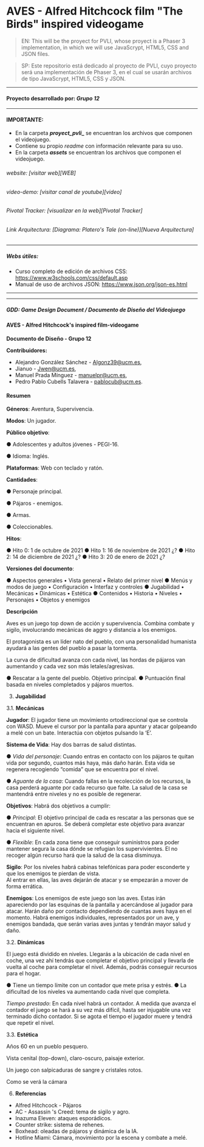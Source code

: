 # AVES - Alfred Hitchcock film "The Birds" inspired videogame
 > EN: This will be the proyect for PVLI, whose proyect is a Phaser 3 implementation, in which we will use JavaScrypt, HTML5, CSS and JSON files. 
 
 > SP: Este repositorio está dedicado al proyecto de PVLI, cuyo proyecto será una implementación de Phaser 3, en el cual se usarán archivos de tipo JavaScrypt, HTML5, CSS y JSON.
 ___
 #### Proyecto desarrollado por: _Grupo 12_
 ___
 #### IMPORTANTE:
 - En la carpeta **_proyect_pvli__** se encuentran los archivos que componen el videojuego.
 - Contiene su propio _readme_ con información relevante para su uso.
 - En la carpeta **_assets_** se encuentran los archivos que componen el videojuego.
 
 ###### website: [visitar web][WEB]
 
 ###### video-demo: [visitar canal de youtube][video]
 
 ###### Pivotal Tracker: [visualizar en la web][Pivotal Tracker]

 ###### Link Arquitectura: [Diagrama: Platero's Tale (on-line)][Nueva Arquitectura]
 <!-- ___ -->
 <!-- ![Imagen de JRJ con su burrito][logo] -->
 ___
 
 ##### Webs útiles:
 
 - Curso completo de edición de archivos CSS: https://www.w3schools.com/css/default.asp
 - Manual de uso de archivos JSON: https://www.json.org/json-es.html
 ___
 ___

 ##### GDD: Game Design Document / Documento de Diseño del Videojuego
 #### **AVES - Alfred Hitchcock's inspired film-videogame**
**Documento de Diseño - Grupo 12**

**Contribuidores:**
- Alejandro González Sánchez - Algonz39@ucm.es, 
- Jianuo - Jwen@ucm.es, 
- Manuel Prada Mínguez - manuelpr@ucm.es, 
- Pedro Pablo Cubells Talavera - pablocub@ucm.es.

#### **Resumen**
**Géneros**: Aventura, Supervivencia.

**Modos**: Un jugador.

**Público objetivo**:

● Adolescentes y adultos jóvenes - PEGI-16.

● Idioma: Inglés.

**Plataformas**: Web con teclado y ratón.

**Cantidades**:

● Personaje principal.

● Pájaros - enemigos.

● Armas.

● Coleccionables.

**Hitos**:

● Hito 0: 1 de octubre de 2021
● Hito 1: 16 de noviembre de 2021 ¿?
● Hito 2: 14 de diciembre de 2021 ¿?
● Hito 3: 20 de enero de 2021 ¿?

**Versiones del documento**:

● Aspectos generales • Vista general • Relato del primer nivel
● Menús y modos de juego • Configuración • Interfaz y controles
● Jugabilidad • Mecánicas • Dinámicas • Estética
● Contenidos • Historia • Niveles • Personajes • Objetos y enemigos

<!-- ![Captura del menú][capturamenu] -->

<!-- ![Captura de Juego][capturajuego] -->

**Descripción**

Aves es un juego top down de acción y supervivencia. Combina combate y sigilo, involucrando mecánicas de aggro y distancia a los enemigos.

El protagonista es un líder nato del pueblo, con una personalidad humanista ayudará a las gentes del pueblo a pasar la tormenta.

La curva de dificultad avanza con cada nivel, las hordas de pájaros van aumentando y cada vez son más letales/agresivas. 

● Rescatar a la gente del pueblo. Objetivo principal.
● Puntuación final basada en niveles completados y pájaros muertos.

<!-- **Versiones del documento**

**1.0 Preproducción** - 20/10/2020

**1.1 Hito 01** - 23/11/2020

**1.2 Hito 03** - 20/11/2020

### **Índice**

**I. Aspectos generales**
• Vista general
• Relato del primer nivel

**II. Menús y modos de juego**
• Configuración
• Interfaz y controles

**III. Jugabilidad**
• Mecánicas
• Dinámicas
• Estética

**IV. Contenidos**
• Historia
• Niveles
• Personajes
• Objetos y enemigos

**V. Referencias** -->

<!-- 1. **Aspectos generales**

1.2 **Relato del primer nivel :**
Al acceder al nivel 1, el jugador aparecerá en la calle del pueblo frente a su casa en una de
las esquinas del mapa. El jugador empezará con una herradura y una batería al lado de su casa 
para recargar su autoestima y radio respectivamente.
Tendrá que recorrer el nivel del pueblo sorteando a los vecinos y recogiendo llaves para abrir puertas
y encontrar a Platero. Encontrará a Platero en la esquina contraria del nivel.

2. **Menús y modos de juego**

2.1 **Configuración**
Al iniciar el juego desde el menú principal, se mostrará al personaje protagonista en su casa, 
este entorno hace de menú de inicio. El jugador podrá desplazarse y atravesar la puerta de la habitación 
para acceder al nivel 1.

2.2 **Interfaz y control**

2.2.1. **Interfaz**

**MENÚ PRINCIPAL:**
- Botón de ajuste de sonido.
- Botón de inicio de partida.

**DENTRO DEL JUEGO:**
- Pausa: Permite ver el inventario y los controles.
- Habilidades: Radio. (ON/OFF para evitar enemigos.)

2.2.2. **Control**
- Ratón: interacción en el menú.
- Movimiento con cursores y combinaciones de dos teclas para las diagonales.
- Abrir puertas pulsando "Z" en el teclado. 
- Usar radio manteniendo pulsada la tecla "X".  -->

3. **Jugabilidad**

3.1. **Mecánicas**

**Jugador**:
El jugador tiene un movimiento ortodireccional que se controla con WASD.
Mueve el cursor por la pantalla para apuntar y atacar golpeando a melé con un bate.
Interactúa con objetos pulsando la ‘E’.

**Sistema de Vida**:
	Hay dos barras de salud distintas. 

● *Vida del personaje*: 
    Cuando entras en contacto con los pájaros te quitan vida por segundo, cuantos más haya, más daño harán. 
    Esta vida se regenera recogiendo “comida” que se encuentra por el nivel.

● *Aguante de la casa*: 
    Cuando fallas en la recolección de los recursos, la casa perderá aguante por cada recurso que falte. 
    La salud de la casa se mantendrá entre niveles y no es posible de regenerar.

**Objetivos**:
    Habrá dos objetivos a cumplir:

● *Principal*: 
    El objetivo principal de cada es rescatar a las personas que se encuentran en apuros. 
    Se deberá completar este objetivo para avanzar hacia el siguiente nivel.

● *Flexible*:
    En cada zona tiene que conseguir suministros para poder mantener segura la casa dónde se refugian los supervivientes. 
    El no recoger algún recurso hará que la salud de la casa disminuya.

**Sigilo**:
	Por los niveles habrá cabinas telefónicas para poder esconderte y que los enemigos te pierdan de vista.  
    Al entrar en ellas, las aves dejarán de atacar y se empezarán a mover de forma errática.

**Enemigos**:
	Los enemigos de este juego son las aves.  Estas irán apareciendo por las esquinas de la pantalla y acercándose al jugador para atacar. 
Harán daño por contacto dependiendo de cuantas aves haya en el momento.
Habrá enemigos individuales, representados por un ave, y enemigos bandada, que serán varias aves juntas y tendrán mayor salud y daño.

3.2. **Dinámicas**

El juego está dividido en niveles. Llegarás a la ubicación de cada nivel en coche, una vez ahí tendrás que completar el objetivo principal y llevarla de vuelta al coche para completar el nivel. Además, podrás conseguir recursos para el hogar.

● Tiene un tiempo límite con un contador que mete prisa y estrés. 
● La dificultad de los niveles va aumentando cada nivel que completa.

*Tiempo prestado*: En cada nivel habrá un contador. A medida que avanza el contador el juego se hará a su vez más difícil, hasta ser injugable una vez terminado dicho contador. Si se agota el tiempo el jugador muere y tendrá que repetir el nivel.

3.3. **Estética**

Años 60 en un pueblo pesquero.

Vista cenital (top-down), claro-oscuro, paisaje exterior.

Un juego con salpicaduras de sangre y cristales rotos.

Como se verá la cámara

<!-- **Música utilizada**
Menú principal: Stasis by Steve Oxen.
Sonidos: FreeSound.org. -->

<!-- 4. **Contenidos**

4.1. **Historia**

Juan Ramón Jiménez es un escritor que vive en el pueblo de Moguer, Huelva, y su mejor
amigo es su burro Platero ("...tan blando por fuera, que se diría todo algodón..."). 
Todos los días sale en su búsqueda para que le alegre el día, 
pero no siempre lo encuentra con facilidad, 
en ocasiones tiene que recorrer todo el pueblo para encontrarle.

4.2. **Niveles**

El juego consta de un único nivel debido a la limitación del tiempo, 
cada uno de ellos representa una zona del pueblo o sus
alrededores, se cuenta con una clase que permitiría igualmente añadir más niveles.
El primer nivel comienza al salir de la casa del protagonista, en una zona apartada
del pueblo cerca de la casa del mercader de su zona.

4.3. **Personajes**
- Juan Ramón Jiménez: el personaje jugable. Es controlado por el jugador para lograr
superar los niveles.
- Platero: fiel compañero de Juan Ramón Jiménez. Espera quieto en un lugar del
mapa y hay que encontrarlo para avanzar al siguiente nivel.
- Vecinos: son los enemigos dentro del juego. Para representar su área de daño de autoestima,
hay un área de terror representada como un triángulo en la dirección a la que miran.

4.4. **Objetos y enemigos**
- Objetos Plateriños: Herraduras
- Objetos No Plateriños: Periódicos con noticias trágicas de la época
- Objetos no dañinos, útiles: Baterías y LLaves
- Radio del protagonista: recargable
- Baterías: utilizadas para recargar la radio.

5. **Arquitectura y Gestión**
- En cuanto a la arquitectura UML, hemos utilizado el software proporcionado por Diagrams.net,
nuestra arquitectura ha cambiado con respecto a la original debido a los cambios durante el desarrollo, 
en un principio se planeaba tener un juego mayormente extendido pero debido a la falta de comunicación
y ciertos problemas a la hora de trabajar en grupo, no pudo ser.
- Pivotal como sistema de gestión utilizado para asignar tareas entre los miembros del grupo.
- Discord como sistema de comunicación para realizar las reuniones grupales y trabajar en conjunto, así
como sistema de mensajería. También se ha usado Telegram para fijar reuniones. -->

6. **Referencias**
- Alfred Hitchcock - Pájaros
- AC - Assassin 's  Creed: tema de sigilo y agro.
- Inazuma Eleven: ataques esporádicos.
- Counter strike: sistema de rehenes.
- Boxhead:  oleadas de pájaros y dinámica de la IA.
- Hotline Miami: Cámara, movimiento por la escena y combate a melé.

<!-- **Arquitectura**

![Arquitectura][capturaarquitectura]

 ###### Link Arquitectura: [Diagrama: Platero's Tale (on-line)][Nueva Arquitectura]

 ###### Antiguo GDD: [Game Design Document][GDD] - [Archivo en repositorio][GDD en repo]

 ###### Arquitectura Antigua: [Diagrama: Platero y Yo (on-line)][Arquitectura antigua] - [Formato PNG][PNG Arquitectura antigua] -->

<!-- [logo]: assets/images/adaptacion.png "Platero's Tale"
[video]: https://youtu.be/q81Hx4C6JRw
[WEB]: https://acedpol.github.io/Proyecto_PVLI_/index.html "Web del Proyecto"
[GDD]: http://acedpol.github.io/Proyecto_PVLI_/assets/documents/GDD/Plateros_Tale_GDD_v1.1.pdf "Enlace a la web (versión html)"
[GDD en repo]: https://github.com/Acedpol/Proyecto_PVLI_/blob/master/assets/documents/GDD/Plateros_Tale_GDD_v1.1.pdf "Link a la ubicación en el repositorio"
[Pivotal Tracker]: https://www.pivotaltracker.com/n/projects/2474691 "Herramienta de gestión del Proyecto"
[Nueva arquitectura]: https://viewer.diagrams.net/?highlight=0000ff&edit=_blank&layers=1&nav=1&title=Arquitectura%20Platero%20y%20Yo#Uhttps%3A%2F%2Fdrive.google.com%2Fuc%3Fid%3D1B3NTcCrNRc7D7IHi2svY9JxskboJyzo2%26export%3Ddownload "Visualizador web"
[Arquitectura antigua]: https://viewer.diagrams.net/?highlight=0000ff&edit=_blank&layers=1&nav=1&title=ArquitecturaPlaterosTale.drawio#Uhttps%3A%2F%2Fdrive.google.com%2Fuc%3Fid%3D1fdzaqrhfvPPrEq2kRV5FCk7kSp_H8JpD%26export%3Ddownload "Visualizador web"
[PNG Arquitectura antigua]: https://github.com/Acedpol/Proyecto_PVLI_/blob/master/assets/documents/Arquitectura%20-%20UML/Arquitectura%20Platero%20y%20Yo.png
[PNG Nueva Arquitectura]: https://github.com/Acedpol/Proyecto_PVLI_/blob/master/assets/documents/Arquitectura%20-%20UML/ArquitecturaPlaterosTale_1.1.png
[capturamenu]: assets/images/captura.png "Captura de Menu"
[capturajuego]: assets/images/juego.png "Captura de Juego"
[capturaarquitectura]: assets/images/ArquitecturaNuevaPNG.png "Arquitectura" -->
